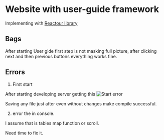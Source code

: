 # Website with user-guide framework

Implementing with [Reactour library](https://reactour.js.org/)

## Bags

After starting User gide first step is not masking full picture, after clicking next and then previous buttons everything works fine.

## Errors

1. First start

After starting developing server getting this
![Start error](https://i.ibb.co/37Ft9df/pic.png)

Saving any file just after even without changes make compile successful.

2. error the in console.

I assume that is tables map function or scroll.

Need time to fix it.
